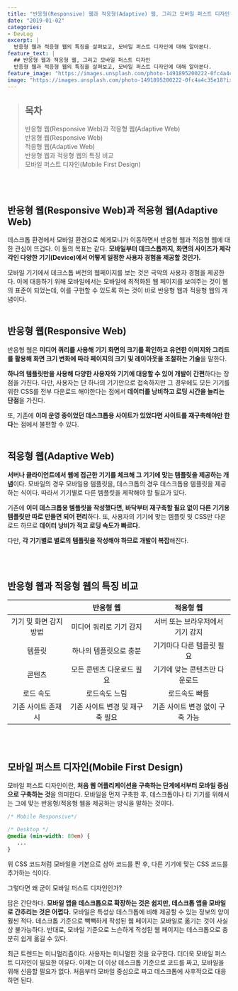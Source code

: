```yaml
---
title: "반응형(Responsive) 웹과 적응형(Adaptive) 웹, 그리고 모바일 퍼스트 디자인"
date: "2019-01-02"
categories:
- DevLog
excerpt: |
  반응형 웹과 적응형 웹의 특징을 살펴보고, 모바일 퍼스트 디자인에 대해 알아본다.
feature_text: |
  ## 반응형 웹과 적응형 웹, 그리고 모바일 퍼스트 디자인
  반응형 웹과 적응형 웹의 특징을 살펴보고, 모바일 퍼스트 디자인에 대해 알아본다.
feature_image: "https://images.unsplash.com/photo-1491895200222-0fc4a4c35e18?ixlib=rb-1.2.1&ixid=eyJhcHBfaWQiOjEyMDd9&auto=format&fit=crop&w=1567&q=80"
image: "https://images.unsplash.com/photo-1491895200222-0fc4a4c35e18?ixlib=rb-1.2.1&ixid=eyJhcHBfaWQiOjEyMDd9&auto=format&fit=crop&w=1567&q=80"
---
```


> ## 목차 <br>
> 반응형 웹(Responsive Web)과 적응형 웹(Adaptive Web) <br>
> 반응형 웹(Responsive Web) <br>
> 적응형 웹(Adaptive Web) <br>
> 반응형 웹과 적응형 웹의 특징 비교 <br>
> 모바일 퍼스트 디자인(Mobile First Design) <br>

<br><br>
## 반응형 웹(Responsive Web)과 적응형 웹(Adaptive Web)
데스크톱 환경에서 모바일 환경으로 헤게모니가 이동하면서 반응형 웹과 적응형 웹에 대한 관심이 뜨겁다. 이 둘의 목표는 같다. **모바일부터 데크스톱까지, 화면의 사이즈가 제각각인 다양한 기기(Device)에서 어떻게 일정한 사용자 경험을 제공할 것인가.**

모바일 기기에서 데크스톱 버전의 웹페이지를 보는 것은 극악의 사용자 경험을 제공한다. 이에 대응하기 위해 모바일에서는 모바일에 최적화된 웹 페이지를 보여주는 것이 웹의 표준이 되었는데, 이를 구현할 수 있도록 하는 것이 바로 반응형 웹과 적응형 웹의 개념이다.
<br><br>
## 반응형 웹(Responsive Web)
반응형 웹은 **미디어 쿼리를 사용해 기기 화면의 크기를 확인하고 유연한 이미지와 그리드를 활용해 화면 크기 변화에 따라 페이지의 크기 및 레이아웃을 조절하는 기술**을 말한다.

**하나의 템플릿만을 사용해 다양한 사용자와 기기에 대응할 수 있어 개발이 간편**하다는 장점을 가진다. 다만, 사용자는 단 하나의 기기만으로 접속하지만 그 경우에도 모든 기기를 위한 CSS를 전부 다운로드 해야한다는 점에서 **데이터를 낭비하고 로딩 시간을 늘리는 단점**을 가진다.

또, 기존에 **이미 운영 중이었던 데스크톱용 사이트가 있었다면 사이트를 재구축해야만 한다**는 점에서 불편할 수 있다.
<br><br>
## 적응형 웹(Adaptive Web)
**서버나 클라이언트에서 웹에 접근한 기기를 체크해 그 기기에 맞는 템플릿을 제공하는 개념**이다. 모바일의 경우 모바일용 템플릿을, 데스크톱의 경우 데스크톱용 템플릿을 제공하는 식이다. 따라서 기기별로 다른 템플릿을 제작해야 할 필요가 있다.

기존에 **이미 데스크톱용 템플릿을 작성했다면, 바닥부터 재구축할 필요 없이 다른 기기용 템플릿만 따로 만들면 되어 편리**하다. 또, 사용자의 기기에 맞는 템플릿 및 CSS만 다운로드 하므로 **데이터 낭비가 적고 로딩 속도가 빠르다.**

다만, **각 기기별로 별로의 템플릿을 작성해야 하므로 개발이 복잡**해진다.

<br><br>
## 반응형 웹과 적응형 웹의 특징 비교


|                    |     반응형 웹     |     적응형 웹     |
|:--------------------:|:------------------:|:------------------:|
| 기기 및 화면 감지 방법 | 미디어 쿼리로 기기 감지        |서버 또는 브라우저에서 기기 감지 |
| 템플릿               | 하나의 템플릿으로 충분         | 기기마다 다른 템플릿 필요       |
| 콘텐츠               |모든 콘텐츠 다운로드 필요        | 기기에 맞는 콘텐츠만 다운로드   |
| 로드 속도             | 로드속도 느림 | 로드속도 빠름  |
| 기존 사이트 존재시     | 기존 사이트 변경 및 재구축 필요 | 기존 사이트 변경 없이 구축 가능 |

<br><br>
## 모바일 퍼스트 디자인(Mobile First Design)
모바일 퍼스트 디자인이란, **처음 웹 어플리케이션을 구축하는 단계에서부터 모바일 중심으로 구축하는 것**을 의미한다. 모바일을 먼저 구축한 후, 데스크톱이나 타 기기를 위해서는 그에 맞는 반응형/적응형 웹을 제공하는 방식을 말하는 것이다.

```css
/* Mobile Responsive*/

/* Desktop */
@media (min-width: 80em) {
   ...
}
```
위 CSS 코드처럼 모바일을 기본으로 삼아 코드를 짠 후, 다른 기기에 맞는 CSS 코드를 추가하는 식이다.

그렇다면 왜 굳이 모바일 퍼스트 디자인인가? 

답은 간단하다. **모바일 앱을 데스크톱으로 확장하는 것은 쉽지만, 데스크톱 앱을 모바일로 간추리는 것은 어렵다.** 모바일은 특성상 데스크톱에 비해 제공할 수 있는 정보의 양이 훨씬 적다. 데스크톱 기준으로 빽빽하게 작성된 웹 페이지는 모바일로 옮기는 것이 사실상 불가능하다. 반대로, 모바일 기준으로 느슨하게 작성된 웹 페이지는 데스크톱으로 충분히 쉽게 옮길 수 있다.

최근 트렌드는 미니멀리즘이다. 사용자는 미니멀한 것을 요구한다. 더더욱 모바일 퍼스트 디자인이 필요한 이유다. 이제는 더 이상 데스크톱 기준으로 코드를 짜고, 모바일을 위해 신음할 필요가 없다. 처음부터 모바일 중심으로 짜고 데스크톱에 사후적으로 대응하면 된다.